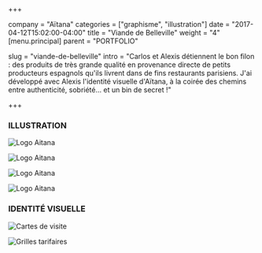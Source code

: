+++

company = "Aïtana"
categories = ["graphisme", "illustration"]
date = "2017-04-12T15:02:00-04:00"
title = "Viande de Belleville"
weight = "4"
[menu.principal]
parent = "PORTFOLIO"

slug = "viande-de-belleville"
intro = "Carlos et Alexis détiennent le bon filon : des produits de très grande qualité en provenance directe de petits producteurs espagnols qu'ils livrent dans de fins restaurants parisiens. J'ai développé avec Alexis l'identité visuelle d'Aïtana, à la coirée des chemins entre authenticité, sobriété… et un bin de secret !"

+++

### ILLUSTRATION

![Logo Aitana](/img/aitana/aitana_illus_01.jpg)

![Logo Aitana](/img/aitana/aitana_illus_03.jpg)

![Logo Aitana](/img/aitana/aitana_illus_04.jpg)

![Logo Aitana](/img/aitana/aitana_illus_02.jpg)


### IDENTITÉ VISUELLE

![Cartes de visite](/img/aitana/aitana_id_02.jpg)

![Grilles tarifaires](/img/aitana/aitana_id_01.jpg)

